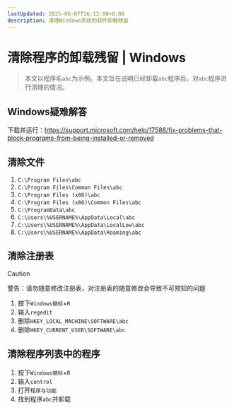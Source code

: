 ```yaml
---
lastUpdated: 2025-06-07T16:12:00+8:00
description: 清理Windows系统的软件卸载残留
---
```


# 清除程序的卸载残留 | Windows

> 本文以程序名`abc`为示例。本文旨在说明已经卸载`abc`程序后，对`abc`程序进行清理的情况。

## Windows疑难解答

下载并运行：<https://support.microsoft.com/help/17588/fix-problems-that-block-programs-from-being-installed-or-removed>

## 清除文件

1. `C:\Program Files\abc`
2. `C:\Program Files\Common Files\abc`
3. `C:\Program Files (x86)\abc`
4. `C:\Program Files (x86)\Common Files\abc`
5. `C:\ProgramData\abc`
6. `C:\Users\%USERNAME%\AppData\Local\abc`
7. `C:\Users\%USERNAME%\AppData\LocalLow\abc`
8. `C:\Users\%USERNAME%\AppData\Roaming\abc`

## 清除注册表

> [!CAUTION]
> 警告：请勿随意修改注册表，对注册表的随意修改会导致不可预知的问题

1. 按下`Windows徽标`+`R`
2. 输入`regedit`
3. 删除`HKEY_LOCAL_MACHINE\SOFTWARE\abc`
4. 删除`HKEY_CURRENT_USER\SOFTWARE\abc`

## 清除程序列表中的程序

1. 按下`Windows徽标`+`R`
2. 输入`control`
3. 打开`程序与功能`
4. 找到程序`abc`并卸载
